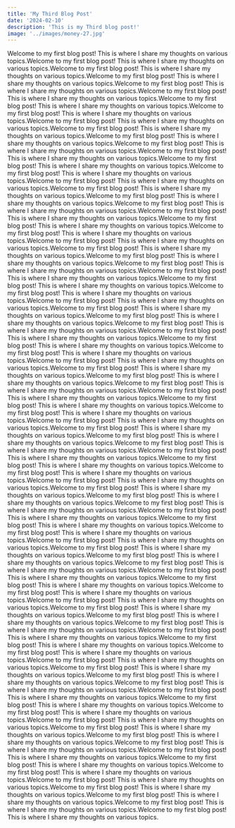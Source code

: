 ```yaml
---
title: 'My Third Blog Post'
date: '2024-02-10'
description: 'This is my Third blog post!'
image: '../images/money-27.jpg'
---
```


Welcome to my first blog post! This is where I share my thoughts on various topics.Welcome to my first blog post! This is where I share my thoughts on various topics.Welcome to my first blog post! This is where I share my thoughts on various topics.Welcome to my first blog post! This is where I share my thoughts on various topics.Welcome to my first blog post! This is where I share my thoughts on various topics.Welcome to my first blog post! This is where I share my thoughts on various topics.Welcome to my first blog post! This is where I share my thoughts on various topics.Welcome to my first blog post! This is where I share my thoughts on various topics.Welcome to my first blog post! This is where I share my thoughts on various topics.Welcome to my first blog post! This is where I share my thoughts on various topics.Welcome to my first blog post! This is where I share my thoughts on various topics.Welcome to my first blog post! This is where I share my thoughts on various topics.Welcome to my first blog post! This is where I share my thoughts on various topics.Welcome to my first blog post! This is where I share my thoughts on various topics.Welcome to my first blog post! This is where I share my thoughts on various topics.Welcome to my first blog post! This is where I share my thoughts on various topics.Welcome to my first blog post! This is where I share my thoughts on various topics.Welcome to my first blog post! This is where I share my thoughts on various topics.Welcome to my first blog post! This is where I share my thoughts on various topics.Welcome to my first blog post! This is where I share my thoughts on various topics.Welcome to my first blog post! This is where I share my thoughts on various topics.Welcome to my first blog post! This is where I share my thoughts on various topics.Welcome to my first blog post! This is where I share my thoughts on various topics.Welcome to my first blog post! This is where I share my thoughts on various topics.Welcome to my first blog post! This is where I share my thoughts on various topics.Welcome to my first blog post! This is where I share my thoughts on various topics.Welcome to my first blog post! This is where I share my thoughts on various topics.Welcome to my first blog post! This is where I share my thoughts on various topics.Welcome to my first blog post! This is where I share my thoughts on various topics.Welcome to my first blog post! This is where I share my thoughts on various topics.Welcome to my first blog post! This is where I share my thoughts on various topics.Welcome to my first blog post! This is where I share my thoughts on various topics.Welcome to my first blog post! This is where I share my thoughts on various topics.Welcome to my first blog post! This is where I share my thoughts on various topics.Welcome to my first blog post! This is where I share my thoughts on various topics.Welcome to my first blog post! This is where I share my thoughts on various topics.Welcome to my first blog post! This is where I share my thoughts on various topics.Welcome to my first blog post! This is where I share my thoughts on various topics.Welcome to my first blog post! This is where I share my thoughts on various topics.Welcome to my first blog post! This is where I share my thoughts on various topics.Welcome to my first blog post! This is where I share my thoughts on various topics.Welcome to my first blog post! This is where I share my thoughts on various topics.Welcome to my first blog post! This is where I share my thoughts on various topics.Welcome to my first blog post! This is where I share my thoughts on various topics.Welcome to my first blog post! This is where I share my thoughts on various topics.Welcome to my first blog post! This is where I share my thoughts on various topics.Welcome to my first blog post! This is where I share my thoughts on various topics.Welcome to my first blog post! This is where I share my thoughts on various topics.Welcome to my first blog post! This is where I share my thoughts on various topics.Welcome to my first blog post! This is where I share my thoughts on various topics.Welcome to my first blog post! This is where I share my thoughts on various topics.Welcome to my first blog post! This is where I share my thoughts on various topics.Welcome to my first blog post! This is where I share my thoughts on various topics.Welcome to my first blog post! This is where I share my thoughts on various topics.Welcome to my first blog post! This is where I share my thoughts on various topics.Welcome to my first blog post! This is where I share my thoughts on various topics.Welcome to my first blog post! This is where I share my thoughts on various topics.Welcome to my first blog post! This is where I share my thoughts on various topics.Welcome to my first blog post! This is where I share my thoughts on various topics.Welcome to my first blog post! This is where I share my thoughts on various topics.Welcome to my first blog post! This is where I share my thoughts on various topics.Welcome to my first blog post! This is where I share my thoughts on various topics.Welcome to my first blog post! This is where I share my thoughts on various topics.Welcome to my first blog post! This is where I share my thoughts on various topics.Welcome to my first blog post! This is where I share my thoughts on various topics.Welcome to my first blog post! This is where I share my thoughts on various topics.Welcome to my first blog post! This is where I share my thoughts on various topics.Welcome to my first blog post! This is where I share my thoughts on various topics.Welcome to my first blog post! This is where I share my thoughts on various topics.Welcome to my first blog post! This is where I share my thoughts on various topics.Welcome to my first blog post! This is where I share my thoughts on various topics.Welcome to my first blog post! This is where I share my thoughts on various topics.Welcome to my first blog post! This is where I share my thoughts on various topics.Welcome to my first blog post! This is where I share my thoughts on various topics.Welcome to my first blog post! This is where I share my thoughts on various topics.Welcome to my first blog post! This is where I share my thoughts on various topics.Welcome to my first blog post! This is where I share my thoughts on various topics.Welcome to my first blog post! This is where I share my thoughts on various topics.Welcome to my first blog post! This is where I share my thoughts on various topics.Welcome to my first blog post! This is where I share my thoughts on various topics.Welcome to my first blog post! This is where I share my thoughts on various topics.Welcome to my first blog post! This is where I share my thoughts on various topics.Welcome to my first blog post! This is where I share my thoughts on various topics.Welcome to my first blog post! This is where I share my thoughts on various topics.Welcome to my first blog post! This is where I share my thoughts on various topics.Welcome to my first blog post! This is where I share my thoughts on various topics.Welcome to my first blog post! This is where I share my thoughts on various topics.Welcome to my first blog post! This is where I share my thoughts on various topics.Welcome to my first blog post! This is where I share my thoughts on various topics.Welcome to my first blog post! This is where I share my thoughts on various topics.

<!-- Additional content goes here -->